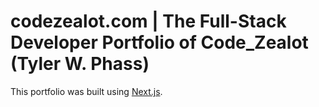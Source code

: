 # codezealot.com | The Full-Stack Developer Portfolio of Code_Zealot (Tyler W. Phass)

This portfolio was built using [Next.js](https://nextjs.org).
